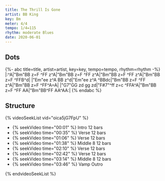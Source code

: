 ```yaml
---
title: The Thrill Is Gone
artist: BB King
key: Bm
meter: 4/4
tempo: 1/4=115
rhythm: moderate Blues
date: 2020-06-01
---
```


## Dots

<!-- prettier-ignore -->
{%- abc title=title, artist=artist, key=key, tempo=tempo, rhythm=rhythm -%}
|:^A|"Bm"BB z=F ^FF z^A|"Bm"BB z=F ^FF z^A|"Bm"BB z=F ^FF z^A|"Bm"BB z=F ^FFB^d|
|"Em"ee z^A BB z^d|"Em"ee z^A ^BBdc|"Bm"BB z=F ^FF z^A|"Bm"BB z=F ^FF^A=A|
|"G7"GG zd gg zd|"F#7"^ff z=c ^FFA^A|"Bm"BB z=F ^FF AA|"Bm"BB^FF AA^AA:|
{% endabc %}

## Structure

{% videoSeekList vid="oica5jG7FpU" %}

- {% seekVideo time="00:01" %} Intro 12 bars
- {% seekVideo time="00:35" %} Verse 12 bars
- {% seekVideo time="01:06" %} Verse 12 bars
- {% seekVideo time="01:38" %} Middle 8 12 bars
- {% seekVideo time="02:10" %} Verse 12 bars
- {% seekVideo time="02:42" %} Verse 12 bars
- {% seekVideo time="03:14" %} Middle 8 12 bars
- {% seekVideo time="03:46" %} Vamp Outro

{% endvideoSeekList %}
